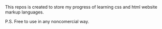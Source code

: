 This repos is created to store my progress of learning css and html website markup languages.

P.S.
Free to use in any noncomercial way.
